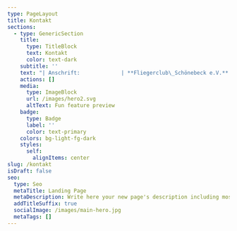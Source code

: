 ```yaml
---
type: PageLayout
title: Kontakt
sections:
  - type: GenericSection
    title:
      type: TitleBlock
      text: Kontakt
      color: text-dark
    subtitle: ''
    text: "| Anschrift:             | **Fliegerclub\_Schönebeck e.V.**                          |\n| ---------------------- | -------------------------------------------------------- |\n|                        | **Flugplatz Zackmünde**                                  |\n|                        | **39249\_Pömmelte**                                       |\n|                        |                                                          |\n|                        |                                                          |\n| Telefon:               | **+49 3928 400647**                                      |\n| -Nur am Wochenende-    |                                                          |\n| **+49\_170 1601004**    |                                                          |\n| -Auch unter der Woche- |                                                          |\n| Telefax:               | **+49 3928 400647**                                      |\n| E-Mail:                | <info@fliegerclub-sbk.de>                                |\n| Homepage:              | [www.fliegerclub-sbk.de](http://www.fliegerclub-sbk.de/) |\n\n"
    actions: []
    media:
      type: ImageBlock
      url: /images/hero2.svg
      altText: Fun feature preview
    badge:
      type: Badge
      label: ''
      color: text-primary
    colors: bg-light-fg-dark
    styles:
      self:
        alignItems: center
slug: /kontakt
isDraft: false
seo:
  type: Seo
  metaTitle: Landing Page
  metaDescription: Write here your new page's description including most relevant keywords.
  addTitleSuffix: true
  socialImage: /images/main-hero.jpg
  metaTags: []
---
```

